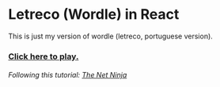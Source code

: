 # Letreco (Wordle) in React

This is just my version of wordle (letreco, portuguese version).

### [Click here to play.](https://www.youtube.com/playlist?list=PL4cUxeGkcC9gXdVXVJBmHpSI7zCEcjLUX)

###### Following this tutorial: [The Net Ninja](https://www.youtube.com/playlist?list=PL4cUxeGkcC9gXdVXVJBmHpSI7zCEcjLUX)
